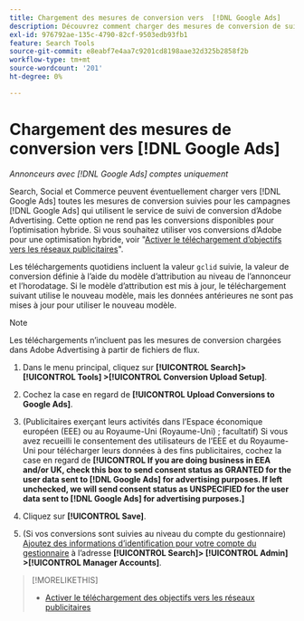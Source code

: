 ```yaml
---
title: Chargement des mesures de conversion vers  [!DNL Google Ads]
description: Découvrez comment charger des mesures de conversion de suivi de recherche, de Social et de Commerce vers  [!DNL Google Ads].
exl-id: 976792ae-135c-4790-82cf-9503edb93fb1
feature: Search Tools
source-git-commit: e8eabf7e4aa7c9201cd8198aae32d325b2858f2b
workflow-type: tm+mt
source-wordcount: '201'
ht-degree: 0%

---
```


# Chargement des mesures de conversion vers [!DNL Google Ads]

*Annonceurs avec [!DNL Google Ads] comptes uniquement*

Search, Social et Commerce peuvent éventuellement charger vers [!DNL Google Ads] toutes les mesures de conversion suivies pour les campagnes [!DNL Google Ads] qui utilisent le service de suivi de conversion d’Adobe Advertising. Cette option ne rend pas les conversions disponibles pour l’optimisation hybride. Si vous souhaitez utiliser vos conversions d’Adobe pour une optimisation hybride, voir &quot;[Activer le téléchargement d’objectifs vers les réseaux publicitaires](objective-upload-to-networks.md)&quot;.

Les téléchargements quotidiens incluent la valeur `gclid` suivie, la valeur de conversion définie à l’aide du modèle d’attribution au niveau de l’annonceur et l’horodatage. Si le modèle d’attribution est mis à jour, le téléchargement suivant utilise le nouveau modèle, mais les données antérieures ne sont pas mises à jour pour utiliser le nouveau modèle.

>[!NOTE]
>
>Les téléchargements n’incluent pas les mesures de conversion chargées dans Adobe Advertising à partir de fichiers de flux.

1. Dans le menu principal, cliquez sur **[!UICONTROL Search]> [!UICONTROL Tools] >[!UICONTROL Conversion Upload Setup]**.

1. Cochez la case en regard de **[!UICONTROL Upload Conversions to Google Ads]**.

1. (Publicitaires exerçant leurs activités dans l’Espace économique européen (EEE) ou au Royaume-Uni (Royaume-Uni) ; facultatif) Si vous avez recueilli le consentement des utilisateurs de l’EEE et du Royaume-Uni pour télécharger leurs données à des fins publicitaires, cochez la case en regard de **[!UICONTROL If you are doing business in EEA and/or UK, check this box to send consent status as GRANTED for the user data sent to [!DNL Google Ads] for advertising purposes. If left unchecked, we will send consent status as UNSPECIFIED for the user data sent to [!DNL Google Ads] for advertising purposes.]**

1. Cliquez sur **[!UICONTROL Save]**.

1. (Si vos conversions sont suivies au niveau du compte du gestionnaire) [Ajoutez des informations d’identification pour votre compte du gestionnaire](/help/search-social-commerce/admin/manager-accounts.md) à l’adresse **[!UICONTROL Search]> [!UICONTROL Admin] >[!UICONTROL Manager Accounts]**.

>[!MORELIKETHIS]
>
>* [Activer le téléchargement des objectifs vers les réseaux publicitaires](objective-upload-to-networks.md)
